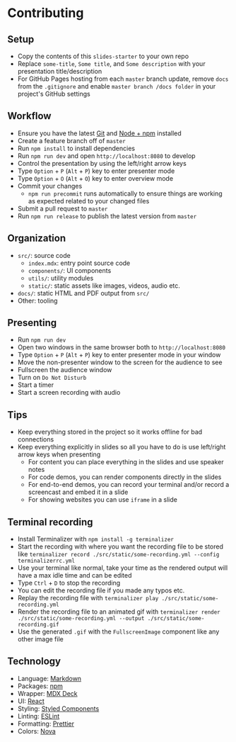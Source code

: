 # Contributing

## Setup

- Copy the contents of this `slides-starter` to your own repo
- Replace `some-title`, `Some title`, and `Some description` with your presentation title/description
- For GitHub Pages hosting from each `master` branch update, remove `docs` from the `.gitignore` and enable `master branch /docs folder` in your project's GitHub settings

## Workflow

- Ensure you have the latest [Git](https://git-scm.com/) and [Node + npm](https://nodejs.org) installed
- Create a feature branch off of `master`
- Run `npm install` to install dependencies
- Run `npm run dev` and open `http://localhost:8080` to develop
- Control the presentation by using the left/right arrow keys
- Type `Option` + `P` (`Alt` + `P`) key to enter presenter mode
- Type `Option` + `O` (`Alt` + `O`) key to enter overview mode
- Commit your changes
  - `npm run precommit` runs automatically to ensure things are working as expected related to your changed files
- Submit a pull request to `master`
- Run `npm run release` to publish the latest version from `master`

## Organization

- `src/`: source code
  - `index.mdx`: entry point source code
  - `components/`: UI components
  - `utils/`: utility modules
  - `static/`: static assets like images, videos, audio etc.
- `docs/`: static HTML and PDF output from `src/`
- Other: tooling

## Presenting

- Run `npm run dev`
- Open two windows in the same browser both to `http://localhost:8080`
- Type `Option` + `P` (`Alt` + `P`) key to enter presenter mode in your window
- Move the non-presenter window to the screen for the audience to see
- Fullscreen the audience window
- Turn on `Do Not Disturb`
- Start a timer
- Start a screen recording with audio

## Tips

- Keep everything stored in the project so it works offline for bad connections
- Keep everything explicitly in slides so all you have to do is use left/right arrow keys when presenting
  - For content you can place everything in the slides and use speaker notes
  - For code demos, you can render components directly in the slides
  - For end-to-end demos, you can record your terminal and/or record a screencast and embed it in a slide
  - For showing websites you can use `iframe` in a slide

## Terminal recording

- Install Terminalizer with `npm install -g terminalizer`
- Start the recording with where you want the recording file to be stored like `terminalizer record ./src/static/some-recording.yml --config terminalizerrc.yml`
- Use your terminal like normal, take your time as the rendered output will have a max idle time and can be edited
- Type `Ctrl` + `D` to stop the recording
- You can edit the recording file if you made any typos etc.
- Replay the recording file with `terminalizer play ./src/static/some-recording.yml`
- Render the recording file to an animated gif with `terminalizer render ./src/static/some-recording.yml --output ./src/static/some-recording.gif`
- Use the generated `.gif` with the `FullscreenImage` component like any other image file

## Technology

- Language: [Markdown](https://guides.github.com/features/mastering-markdown)
- Packages: [npm](https://www.npmjs.com)
- Wrapper: [MDX Deck](https://github.com/jxnblk/mdx-deck)
- UI: [React](https://reactjs.org)
- Styling: [Styled Components](https://www.styled-components.com)
- Linting: [ESLint](https://eslint.org)
- Formatting: [Prettier](https://prettier.io)
- Colors: [Nova](https://trevordmiller.com/projects/nova)
